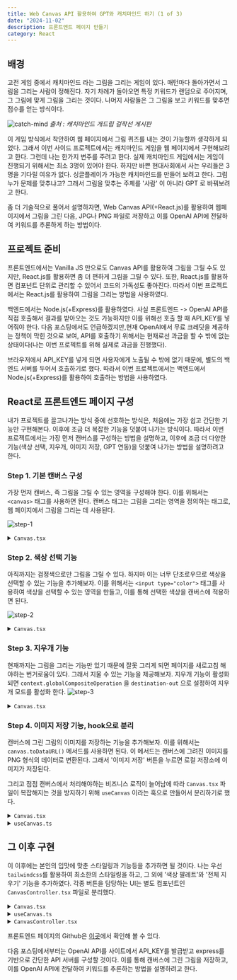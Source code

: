 ```yaml
---
title: Web Canvas API 활용하여 GPT와 캐치마인드 하기 (1 of 3)
date: "2024-11-02"
description: 프론트엔트 페이지 만들기
category: React
---
```


## 배경

고전 게임 중에서 캐치마인드 라는 그림을 그리는 게임이 있다. 매턴마다 돌아가면서 그림을 그리는 사람이 정해진다. 자기 차례가 돌아오면 특정 키워드가 랜덤으로 주어지며, 그 그림에 맞게 그림을 그리는 것이다. 나머지 사람들은 그 그림을 보고 키워드를 맞추면 점수를 얻는 방식이다.

![catch-mind](https://res.cloudinary.com/dxnnrbhbk/image/upload/v1737983311/blog/assets/94b015c3-a47d-4f93-92f1-eb702f15e5c1_h1uxfq.png)
_출처 : 캐치마인드 개드립 걸작선 게시판_

이 게임 방식에서 착안하여 웹 페이지에서 그림 퀴즈를 내는 것이 가능할까 생각하게 되었다. 그래서 이번 사이드 프로젝트에서는 캐치마인드 게임을 웹 페이지에서 구현해보려고 한다. 그런데 나는 한가지 변주를 주려고 한다. 실제 캐치마인드 게임에서는 게임이 진행되기 위해서는 최소 3명이 있어야 한다. 하지만 바쁜 현대사회에서 사는 우리들은 3명을 기다릴 여유가 없다. 싱글플레이가 가능한 캐치마인드를 만들어 보려고 한다. 그럼 누가 문제를 맞추냐고? 그래서 그림을 맞추는 주체를 '사람' 이 아니라 GPT 로 바꿔보려고 한다.

좀 더 기술적으로 풀어서 설명하자면, Web Canvas API(+React.js)를 활용하여 웹페이지에서 그림을 그린 다음, JPG나 PNG 파일로 저장하고 이를 OpenAI API에 전달하여 키워드를 추론하게 하는 방법이다.

## 프로젝트 준비

프론트엔드에서는 Vanilla JS 만으로도 Canvas API를 활용하여 그림을 그릴 수도 있지만, React.js를 활용하면 좀 더 편하게 그림을 그릴 수 있다. 또한, React.js를 활용하면 컴포넌트 단위로 관리할 수 있어서 코드의 가독성도 좋아진다. 따라서 이번 프로젝트에서는 React.js를 활용하여 그림을 그리는 방법을 사용하였다.

백엔드에서는 Node.js(+Express)를 활용하였다. 사실 프론트엔드 -> OpenAI API를 직접 호출해서 결과를 받아오는 것도 가능하지만 이를 위해선 호출 할 때 API_KEY를 넣어줘야 한다. 다음 포스팅에서도 언급하겠지만,현재 OpenAI에서 무료 크레딧을 제공하는 정책이 막힌 것으로 보여, API를 호출하기 위해서는 현재로선 과금을 할 수 밖에 없는 상태이다(나는 이번 프로젝트를 위해 실제로 과금을 진행했다).

브라우저에서 API_KEY를 넣게 되면 사용자에게 노출될 수 밖에 없기 때문에, 별도의 백엔드 서버를 두어서 호출하기로 했다. 따라서 이번 프로젝트에서는 백엔드에서 Node.js(+Express)를 활용하여 호출하는 방법을 사용하였다.

## React로 프론트엔드 페이지 구성

내가 프로젝트를 끌고나가는 방식 중에 선호하는 방식은, 처음에는 가장 쉽고 간단한 기능만 구현해본다. 이후에 조금 더 복잡한 기능을 덧붙여 나가는 방식이다. 따라서 이번 프로젝트에서는 가장 먼저 캔버스를 구성하는 방법을 설명하고, 이후에 조금 더 다양한 기능(색상 선택, 지우개, 이미지 저장, GPT 연동)을 덧붙여 나가는 방법을 설명하려고 한다.

### Step 1. 기본 캔버스 구성

가장 먼저 캔버스, 즉 그림을 그릴 수 있는 영역을 구성해야 한다. 이를 위해서는 `<canvas>` 태그를 사용하면 된다. 캔버스 태그는 그림을 그리는 영역을 정의하는 태그로, 웹 페이지에서 그림을 그리는 데 사용된다.

![step-1](https://res.cloudinary.com/dxnnrbhbk/image/upload/v1737983312/blog/assets/0178547a-c7a1-41cb-a795-3982d913a9e9_fxnsxe.png)

<details>
<summary>
<code>Canvas.tsx</code>
</summary>

```tsx
// Canvas.tsx
import React, { useRef, useEffect, useState } from "react"

interface CanvasProps {
  width?: number
  height?: number
}

const Canvas: React.FC<CanvasProps> = ({ width = 800, height = 600 }) => {
  const canvasRef = useRef<HTMLCanvasElement | null>(null)
  const [isDrawing, setIsDrawing] = useState<boolean>(false)
  const [context, setContext] = useState<CanvasRenderingContext2D | null>(null)

  useEffect(() => {
    const canvas = canvasRef.current
    if (!canvas) return

    const ctx = canvas.getContext("2d")
    if (!ctx) return

    ctx.strokeStyle = "black"
    ctx.lineWidth = 2
    ctx.lineCap = "round"
    setContext(ctx)
  }, [])

  const startDrawing = (e: React.MouseEvent<HTMLCanvasElement>): void => {
    if (!context) return

    const { offsetX, offsetY } = e.nativeEvent
    context.beginPath()
    context.moveTo(offsetX, offsetY)
    setIsDrawing(true)
  }

  const draw = (e: React.MouseEvent<HTMLCanvasElement>): void => {
    if (!isDrawing || !context) return

    const { offsetX, offsetY } = e.nativeEvent
    context.lineTo(offsetX, offsetY)
    context.stroke()
  }

  const stopDrawing = (): void => {
    if (!context) return

    context.closePath()
    setIsDrawing(false)
  }

  return (
    <canvas
      ref={canvasRef}
      width={width}
      height={height}
      onMouseDown={startDrawing}
      onMouseMove={draw}
      onMouseUp={stopDrawing}
      onMouseOut={stopDrawing}
    />
  )
}

export default Canvas
```

</details>

### Step 2. 색상 선택 기능

아직까지는 검정색으로만 그림을 그릴 수 있다. 하지마 이는 너무 단조로우므로 색상을 선택할 수 있는 기능을 추가해보자. 이를 위해서는 `<input type="color">` 태그를 사용하여 색상을 선택할 수 있는 영역을 만들고, 이를 통해 선택한 색상을 캔버스에 적용하면 된다.

![step-2](https://res.cloudinary.com/dxnnrbhbk/image/upload/v1737983316/blog/assets/fe033773-a234-457b-84e0-4d0e6414af08_cso9jn.png)

<details>
<summary>
<code>Canvas.tsx</code>
</summary>

```tsx
import React, { useRef, useEffect, useState } from "react"

interface CanvasProps {
  width?: number
  height?: number
}

const Canvas: React.FC<CanvasProps> = ({ width = 800, height = 600 }) => {
  const canvasRef = useRef<HTMLCanvasElement | null>(null)
  const [isDrawing, setIsDrawing] = useState<boolean>(false)
  const [context, setContext] = useState<CanvasRenderingContext2D | null>(null)
  const [currentColor, setCurrentColor] = useState<string>("#000000")

  useEffect(() => {
    const canvas = canvasRef.current
    if (!canvas) return

    const ctx = canvas.getContext("2d")
    if (!ctx) return

    ctx.strokeStyle = currentColor
    ctx.lineWidth = 2
    ctx.lineCap = "round"
    setContext(ctx)
  }, [])

  useEffect(() => {
    if (!context) return
    context.strokeStyle = currentColor
  }, [currentColor, context])

  const startDrawing = (e: React.MouseEvent<HTMLCanvasElement>): void => {
    if (!context) return

    const { offsetX, offsetY } = e.nativeEvent
    context.beginPath()
    context.moveTo(offsetX, offsetY)
    setIsDrawing(true)
  }

  const draw = (e: React.MouseEvent<HTMLCanvasElement>): void => {
    if (!isDrawing || !context) return

    const { offsetX, offsetY } = e.nativeEvent
    context.lineTo(offsetX, offsetY)
    context.stroke()
  }

  const stopDrawing = (): void => {
    if (!context) return

    context.closePath()
    setIsDrawing(false)
  }

  return (
    <div>
      <div style={{ marginBottom: "1rem" }}>
        <label htmlFor="colorPicker" style={{ marginRight: "0.5rem" }}>
          색상 선택:
        </label>
        <input
          id="colorPicker"
          type="color"
          value={currentColor}
          onChange={e => setCurrentColor(e.target.value)}
        />
      </div>
      <canvas
        ref={canvasRef}
        width={width}
        height={height}
        onMouseDown={startDrawing}
        onMouseMove={draw}
        onMouseUp={stopDrawing}
        onMouseOut={stopDrawing}
      />
    </div>
  )
}

export default Canvas
```

</details>

### Step 3. 지우개 기능

현재까지는 그림을 그리는 기능만 있기 때문에 잘못 그리게 되면 페이지를 새로고침 해야하는 번거로움이 있다. 그래서 지울 수 있는 기능을 제공해보자. 지우개 기능이 활성화 되면 `context.globalCompositeOperation` 을 `destination-out` 으로 설정하여 지우개 모드를 활성화 한다.
![step-3](https://res.cloudinary.com/dxnnrbhbk/image/upload/v1737983313/blog/assets/592135d9-00f4-4ca8-a338-cfcd6a4a5eb3_jdrqtf.png)

<details>
<summary>
<code>Canvas.tsx</code>
</summary>

```tsx
import React, { useRef, useEffect, useState } from "react"

interface CanvasProps {
  width?: number
  height?: number
}

type DrawingMode = "draw" | "erase"

const Canvas: React.FC<CanvasProps> = ({ width = 800, height = 600 }) => {
  const canvasRef = useRef<HTMLCanvasElement | null>(null)
  const [isDrawing, setIsDrawing] = useState<boolean>(false)
  const [context, setContext] = useState<CanvasRenderingContext2D | null>(null)
  const [currentColor, setCurrentColor] = useState<string>("#000000")
  const [drawingMode, setDrawingMode] = useState<DrawingMode>("draw")

  useEffect(() => {
    const canvas = canvasRef.current
    if (!canvas) return

    const ctx = canvas.getContext("2d")
    if (!ctx) return

    ctx.strokeStyle = currentColor
    ctx.lineWidth = 2
    ctx.lineCap = "round"
    setContext(ctx)
  }, [])

  useEffect(() => {
    if (!context) return

    if (drawingMode === "erase") {
      context.globalCompositeOperation = "destination-out"
      context.strokeStyle = "rgba(0,0,0,1)"
    } else {
      context.globalCompositeOperation = "source-over"
      context.strokeStyle = currentColor
    }
  }, [drawingMode, currentColor, context])

  const startDrawing = (e: React.MouseEvent<HTMLCanvasElement>): void => {
    if (!context) return

    const { offsetX, offsetY } = e.nativeEvent
    context.beginPath()
    context.moveTo(offsetX, offsetY)
    setIsDrawing(true)
  }

  const draw = (e: React.MouseEvent<HTMLCanvasElement>): void => {
    if (!isDrawing || !context) return

    const { offsetX, offsetY } = e.nativeEvent
    context.lineTo(offsetX, offsetY)
    context.stroke()
  }

  const stopDrawing = (): void => {
    if (!context) return

    context.closePath()
    setIsDrawing(false)
  }

  const toggleMode = () => {
    setDrawingMode(prev => (prev === "draw" ? "erase" : "draw"))
  }

  return (
    <div>
      <div>
        <div>
          <label htmlFor="colorPicker" style={{ marginRight: "0.5rem" }}>
            색상 선택:
          </label>
          <input
            id="colorPicker"
            type="color"
            value={currentColor}
            onChange={e => setCurrentColor(e.target.value)}
            disabled={drawingMode === "erase"}
          />
        </div>

        <button onClick={toggleMode}>
          {drawingMode === "draw" ? "지우개 모드" : "그리기 모드"}
        </button>
      </div>

      <canvas
        ref={canvasRef}
        width={width}
        height={height}
        style={{
          border: "1px solid black",
          cursor: drawingMode === "erase" ? "crosshair" : "default",
        }}
        onMouseDown={startDrawing}
        onMouseMove={draw}
        onMouseUp={stopDrawing}
        onMouseOut={stopDrawing}
      />
    </div>
  )
}

export default Canvas
```

</details>

### Step 4. 이미지 저장 기능, hook으로 분리

캔버스에 그린 그림의 이미지를 저장하는 기능을 추가해보자. 이를 위해서는 `canvas.toDataURL()` 메서드를 사용하면 된다. 이 메서드는 캔버스에 그려진 이미지를 PNG 형식의 데이터로 변환된다. 그래서 '이미지 저장' 버튼을 누르면 로컬 저장소에 이미지가 저장된다.

그리고 점점 캔버스에서 처리해야하는 비즈니스 로직이 늘어남에 따라 `Canvas.tsx` 파일이 복잡해지는 것을 방지하기 위해 `useCanvas` 이라는 훅으로 만들어서 분리하기로 했다.

<details>
<summary>
<code>Canvas.tsx</code>
</summary>

```tsx
// Canvas.tsx
import React from "react"
import { useCanvas } from "../hooks/useCanvas"

interface CanvasProps {
  width?: number
  height?: number
}

const Canvas: React.FC<CanvasProps> = ({ width = 800, height = 600 }) => {
  const {
    canvasRef,
    currentColor,
    drawingMode,
    startDrawing,
    draw,
    stopDrawing,
    setCurrentColor,
    toggleMode,
    saveImage,
  } = useCanvas({ width, height })

  return (
    <div>
      <div>
        <div>
          <label htmlFor="colorPicker" style={{ marginRight: "0.5rem" }}>
            색상 선택:
          </label>
          <input
            id="colorPicker"
            type="color"
            value={currentColor}
            onChange={e => setCurrentColor(e.target.value)}
            disabled={drawingMode === "erase"}
          />
        </div>

        <button onClick={toggleMode}>
          {drawingMode === "draw" ? "지우개 모드" : "그리기 모드"}
        </button>

        <button onClick={saveImage}>이미지 저장</button>
      </div>

      <canvas
        ref={canvasRef}
        width={width}
        height={height}
        style={{
          border: "1px solid black",
        }}
        onMouseDown={startDrawing}
        onMouseMove={draw}
        onMouseUp={stopDrawing}
        onMouseOut={stopDrawing}
      />
    </div>
  )
}

export default Canvas
```

</details>

<details>
<summary>
<code>useCanvas.ts</code>
</summary>

```ts
// useCanvas.ts
import { useRef, useState, useEffect } from "react"

type DrawingMode = "draw" | "erase"

interface UseCanvasProps {
  width: number
  height: number
}

export const useCanvas = ({ width, height }: UseCanvasProps) => {
  const canvasRef = useRef<HTMLCanvasElement | null>(null)
  const [isDrawing, setIsDrawing] = useState<boolean>(false)
  const [context, setContext] = useState<CanvasRenderingContext2D | null>(null)
  const [currentColor, setCurrentColor] = useState<string>("#000000")
  const [drawingMode, setDrawingMode] = useState<DrawingMode>("draw")

  useEffect(() => {
    const canvas = canvasRef.current
    if (!canvas) return

    const ctx = canvas.getContext("2d")
    if (!ctx) return

    ctx.strokeStyle = currentColor
    ctx.lineWidth = 2
    ctx.lineCap = "round"
    setContext(ctx)
  }, [])

  useEffect(() => {
    if (!context) return

    if (drawingMode === "erase") {
      context.globalCompositeOperation = "destination-out"
      context.strokeStyle = "rgba(0,0,0,1)"
    } else {
      context.globalCompositeOperation = "source-over"
      context.strokeStyle = currentColor
    }
  }, [drawingMode, currentColor, context])

  const startDrawing = (e: React.MouseEvent<HTMLCanvasElement>): void => {
    if (!context) return

    const { offsetX, offsetY } = e.nativeEvent
    context.beginPath()
    context.moveTo(offsetX, offsetY)
    setIsDrawing(true)
  }

  const draw = (e: React.MouseEvent<HTMLCanvasElement>): void => {
    if (!isDrawing || !context) return

    const { offsetX, offsetY } = e.nativeEvent
    context.lineTo(offsetX, offsetY)
    context.stroke()
  }

  const stopDrawing = (): void => {
    if (!context) return

    context.closePath()
    setIsDrawing(false)
  }

  const toggleMode = () => {
    setDrawingMode(prev => (prev === "draw" ? "erase" : "draw"))
  }

  const saveImage = () => {
    if (!canvasRef.current) return

    const date = new Date()
    const fileName = `drawing-${date.getFullYear()}${(date.getMonth() + 1)
      .toString()
      .padStart(2, "0")}${date.getDate().toString().padStart(2, "0")}-${date
      .getHours()
      .toString()
      .padStart(2, "0")}${date.getMinutes().toString().padStart(2, "0")}${date
      .getSeconds()
      .toString()
      .padStart(2, "0")}`

    const image = canvasRef.current.toDataURL("image/png")
    const link = document.createElement("a")
    link.download = `${fileName}.png`
    link.href = image
    link.click()
  }

  return {
    canvasRef,
    currentColor,
    drawingMode,
    startDrawing,
    draw,
    stopDrawing,
    setCurrentColor,
    toggleMode,
    saveImage,
  }
}
```

</details>

## 그 이후 구현

이 이후에는 본인의 입맛에 맞춘 스타일링과 기능등을 추가하면 될 것이다. 나는 우선 `tailwindcss`를 활용하여 최소한의 스타일링을 하고, 그 외에 '색상 팔레트'와 '전체 지우기' 기능을 추가하였다. 각종 버튼을 담당하는 UI는 별도 컴포넌트인 `CanvasController.tsx` 파일로 분리했다.

<details>
<summary>
<code>Canvas.tsx</code>
</summary>

```tsx
// Canvas.tsx
import { useCanvas } from "../hooks/useCanvas"
import { CanvasController } from "./CanvasController"

interface CanvasProps {
  width?: number
  height?: number
}

const Canvas: React.FC<CanvasProps> = ({ width = 800, height = 600 }) => {
  const {
    canvasRef,
    currentColor,
    drawingMode,
    startDrawing,
    draw,
    stopDrawing,
    setCurrentColor,
    toggleMode,
    saveImage,
    clearCanvas,
  } = useCanvas({ width, height })

  return (
    <div className="flex flex-col gap-4">
      <canvas
        ref={canvasRef}
        width={width}
        height={height}
        className={`
          border border-gray-300 rounded-lg
          ${drawingMode === "erase" ? "cursor-cell" : "cursor-crosshair"}
        `}
        onMouseDown={startDrawing}
        onMouseMove={draw}
        onMouseUp={stopDrawing}
        onMouseOut={stopDrawing}
      />
      <CanvasController
        currentColor={currentColor}
        drawingMode={drawingMode}
        setCurrentColor={setCurrentColor}
        toggleMode={toggleMode}
        saveImage={saveImage}
        clearCanvas={clearCanvas}
      />
    </div>
  )
}

export default Canvas
```

</details>

<details>
<summary>
<code>useCanvas.ts</code>
</summary>

```ts
// useCanvas.ts
import { useRef, useState, useEffect } from "react"

type DrawingMode = "draw" | "erase"

interface UseCanvasProps {
  width: number
  height: number
}

// 색상 상수 추가
export const COLORS = {
  BLACK: "#000000",
  RED: "#FF0000",
  BLUE: "#0000FF",
  GREEN: "#008000",
  YELLOW: "#FFD700",
} as const

export const useCanvas = ({ width, height }: UseCanvasProps) => {
  const canvasRef = useRef<HTMLCanvasElement | null>(null)
  const [isDrawing, setIsDrawing] = useState<boolean>(false)
  const [context, setContext] = useState<CanvasRenderingContext2D | null>(null)
  const [currentColor, setCurrentColor] = useState<string>(COLORS.BLACK)
  const [drawingMode, setDrawingMode] = useState<DrawingMode>("draw")

  useEffect(() => {
    const canvas = canvasRef.current
    if (!canvas) return

    const ctx = canvas.getContext("2d")
    if (!ctx) return

    ctx.strokeStyle = currentColor
    ctx.lineWidth = 2
    ctx.lineCap = "round"
    setContext(ctx)
  }, [])

  useEffect(() => {
    if (!context) return

    if (drawingMode === "erase") {
      context.globalCompositeOperation = "destination-out"
      context.strokeStyle = "rgba(0,0,0,1)"
    } else {
      context.globalCompositeOperation = "source-over"
      context.strokeStyle = currentColor
    }
  }, [drawingMode, currentColor, context])

  const startDrawing = (e: React.MouseEvent<HTMLCanvasElement>): void => {
    if (!context) return

    const { offsetX, offsetY } = e.nativeEvent
    context.beginPath()
    context.moveTo(offsetX, offsetY)
    setIsDrawing(true)
  }

  const draw = (e: React.MouseEvent<HTMLCanvasElement>): void => {
    if (!isDrawing || !context) return

    const { offsetX, offsetY } = e.nativeEvent
    context.lineTo(offsetX, offsetY)
    context.stroke()
  }

  const stopDrawing = (): void => {
    if (!context) return

    context.closePath()
    setIsDrawing(false)
  }

  const toggleMode = () => {
    setDrawingMode(prev => (prev === "draw" ? "erase" : "draw"))
  }

  const saveImage = () => {
    if (!canvasRef.current) return

    const date = new Date()
    const fileName = `drawing-${date.getFullYear()}${(date.getMonth() + 1)
      .toString()
      .padStart(2, "0")}${date.getDate().toString().padStart(2, "0")}-${date
      .getHours()
      .toString()
      .padStart(2, "0")}${date.getMinutes().toString().padStart(2, "0")}${date
      .getSeconds()
      .toString()
      .padStart(2, "0")}`

    const image = canvasRef.current.toDataURL("image/png")
    const link = document.createElement("a")
    link.download = `${fileName}.png`
    link.href = image
    link.click()
  }

  const clearCanvas = () => {
    if (!context || !canvasRef.current) return

    // 캔버스 전체 지우기
    context.clearRect(0, 0, canvasRef.current.width, canvasRef.current.height)
  }

  return {
    canvasRef,
    currentColor,
    drawingMode,
    startDrawing,
    draw,
    stopDrawing,
    setCurrentColor,
    toggleMode,
    saveImage,
    clearCanvas,
  }
}
```

</details>

<details>
<summary>
<code>CanvasController.tsx</code>
</summary>

```tsx
// CanvasController.tsx
import React from "react"
import { COLORS } from "../hooks/useCanvas"
import { useCanvasController } from "../hooks/useCanvasController"

interface ColorButtonProps {
  color: string
  isSelected: boolean
  onClick: () => void
  disabled?: boolean
}

const ColorButton: React.FC<ColorButtonProps> = ({
  color,
  isSelected,
  onClick,
  disabled,
}) => (
  <button
    onClick={onClick}
    disabled={disabled}
    className={`
      w-8 h-8 rounded-full transition-all
      ${isSelected ? "ring-2 ring-offset-2 ring-gray-400" : ""}
      ${disabled ? "opacity-50 cursor-not-allowed" : "hover:scale-110"}
    `}
    style={{ backgroundColor: color }}
    aria-label={`Select ${color} color`}
  />
)

interface CanvasControllerProps {
  currentColor: string
  drawingMode: "draw" | "erase"
  setCurrentColor: (color: string) => void
  toggleMode: () => void
  saveImage: () => void
  clearCanvas: () => void
}

export const CanvasController: React.FC<CanvasControllerProps> = props => {
  const {
    currentColor,
    drawingMode,
    setCurrentColor,
    toggleMode,
    saveImage,
    clearCanvas,
  } = useCanvasController(props)

  return (
    <div className="flex items-center gap-4">
      <div className="flex items-center gap-2">
        <span className="mr-2">색상:</span>
        <div className="flex gap-2">
          {Object.entries(COLORS).map(([name, color]) => (
            <ColorButton
              key={color}
              color={color}
              isSelected={currentColor === color}
              onClick={() => setCurrentColor(color)}
              disabled={drawingMode === "erase"}
            />
          ))}
        </div>
      </div>

      <button
        onClick={toggleMode}
        className={`
          px-4 py-2 rounded-md text-white transition-colors
          ${
            drawingMode === "erase"
              ? "bg-red-500 hover:bg-red-600"
              : "bg-blue-500 hover:bg-blue-600"
          }
        `}
      >
        {drawingMode === "draw" ? "지우개 모드" : "그리기 모드"}
      </button>

      <button
        onClick={saveImage}
        className="px-4 py-2 bg-green-500 hover:bg-green-600 text-white rounded-md transition-colors"
      >
        이미지 저장
      </button>

      <button
        onClick={clearCanvas}
        className="px-4 py-2 bg-yellow-500 hover:bg-yellow-600 text-white rounded-md transition-colors"
      >
        전체 지우기
      </button>
    </div>
  )
}
```

</details>

프론트엔드 페이지의 Github은 [이곳](https://github.com/hjhj97/gpt-drawing-quiz.frontend)에서 확인해 볼 수 있다.

다음 포스팅에서부터는 OpenAI API를 사이트에서 API_KEY를 발급받고 express를 기반으로 간단한 API 서버를 구성할 것이다. 이를 통해 캔버스에 그린 그림을 저장하고, 이를 OpenAI API에 전달하여 키워드를 추론하는 방법을 설명하려고 한다.

